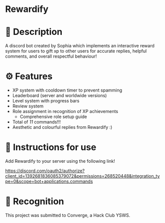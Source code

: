 # Rewardify

# 📝 Description
A discord bot created by Sophia which implements an interactive reward system for users to gift xp to other users for accurate replies, helpful comments, and overall respectful behaviour!

# ⚙ Features
- XP system with cooldown timer to prevent spamming
- Leaderboard (server and worldwide versions)
- Level system with progress bars
- Review system
- Role assignment in recognition of XP achievements
  - Comprehensive role setup guide
- Total of *11* commands!!!
- Aesthetic and colourful replies from Rewardify :)

# 📔 Instructions for use
Add Rewardify to your server using the following link!

https://discord.com/oauth2/authorize?client_id=1392681836085379072&permissions=268520448&integration_type=0&scope=bot+applications.commands 

# 📛 Recognition
This project was submitted to Converge, a Hack Club YSWS.
